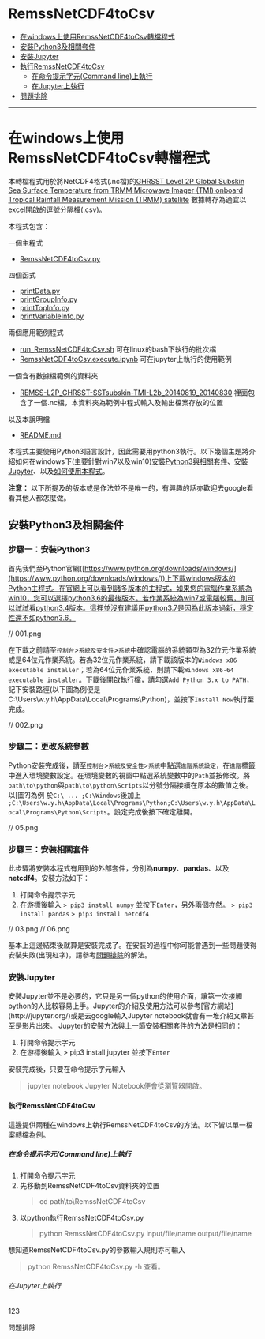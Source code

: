 RemssNetCDF4toCsv
=================
*   [在windows上使用RemssNetCDF4toCsv轉檔程式](#introduction)
*   [安裝Python3及相關套件](#python3)
*   [安裝Jupyter](#jupyter)
*   [執行RemssNetCDF4toCsv](#execute)
    *   [在命令提示字元(Command line)上執行](#cmd)
    *   [在Jupyter上執行](#exejupyter)
*   [問題排除](#problem)

* * *

<h1 id="introduction">在windows上使用RemssNetCDF4toCsv轉檔程式</h1>

本轉檔程式用於將NetCDF4格式(.nc檔)的[GHRSST Level 2P Global Subskin Sea Surface Temperature from TRMM Microwave Imager (TMI) onboard Tropical Rainfall Measurement Mission (TRMM) satellite](https://podaac.jpl.nasa.gov/dataset/TMI-REMSS-L2P-v4) 數據轉存為適宜以excel開啟的逗號分隔檔(.csv)。

本程式包含：

一個主程式
*   [RemssNetCDF4toCsv.py](./RemssNetCDF4toCsv.py)

四個函式
*   [printData.py](./printData.py)
*   [printGroupInfo.py](./printGroupInfo.py)
*   [printTopInfo.py](./printTopInfo.py)
*   [printVariableInfo.py](./printVariableInfo.py)

兩個應用範例程式
*   [run_RemssNetCDF4toCsv.sh](./run_RemssNetCDF4toCsv.sh)
    可在linux的bash下執行的批次檔
*   [RemssNetCDF4toCsv.execute.ipynb](./RemssNetCDF4toCsv.execute.ipynb)
    可在jupyter上執行的使用範例

一個含有數據檔範例的資料夾
*   [REMSS-L2P_GHRSST-SSTsubskin-TMI-L2b_20140819_20140830](./REMSS-L2P_GHRSST-SSTsubskin-TMI-L2b_20140819_20140830/)
    裡面包含了一個.nc檔，本資料夾為範例中程式輸入及輸出檔案存放的位置
    
以及本說明檔
*   [README.md](./README.md)

本程式主要使用Python3語言設計，因此需要用python3執行。以下幾個主題將介紹如何在windows下(主要針對win7以及win10)[安裝Python3與相關套件](#python3)、[安裝Jupyter](#jupyter)、以及[如何使用本程式](#execute)。

**注意：** 以下所提及的版本或是作法並不是唯一的，有興趣的話亦歡迎去google看看其他人都怎麼做。


<h2 id="python3">安裝Python3及相關套件</h2>

### 步驟一：安裝Python3
首先我們至Python官網([https://www.python.org/downloads/windows/](https://www.python.org/downloads/windows/))上下載windows版本的Python主程式。在官網上可以看到諸多版本的主程式，如果您的電腦作業系統為win10，您可以選擇python3.6的最後版本，若作業系統為win7或電腦較舊，則可以試試看python3.4版本。這裡並沒有建議用python3.7是因為此版本過新，穩定性還不如python3.6。

// 001.png

在下載之前請至`控制台`>`系統及安全性`>`系統`中確認電腦的系統類型為32位元作業系統或是64位元作業系統。若為32位元作業系統，請下載該版本的`Windows x86 executable installer`；若為64位元作業系統，則請下載`Windows x86-64 executable installer`。下載後開啟執行檔，請勾選`Add Python 3.x to PATH`，記下安裝路徑(以下圖為例便是C:\Users\w.y.h\AppData\Local\Programs\Python)，並按下`Install Now`執行至完成。

// 002.png

### 步驟二：更改系統參數
Python安裝完成後，請至`控制台`>`系統及安全性`>`系統`中點選`進階系統設定`，在`進階`標籤中進入環境變數設定。在環境變數的視窗中點選系統變數中的`Path`並按修改。將`path\to\python`與`path\to\python\Scripts`以分號分隔接續在原本的數值之後。以[圖?]為例
於`C:\ ... ;C:\Windows`後加上 `;C:\Users\w.y.h\AppData\Local\Programs\Python;C:\Users\w.y.h\AppData\Local\Programs\Python\Scripts`。設定完成後按下確定離開。

// 05.png

### 步驟三：安裝相關套件
此步驟將安裝本程式有用到的外部套件，分別為**numpy**、**pandas**、以及**netcdf4**。安裝方法如下：

1. 打開命令提示字元
2. 在游標後輸入
   `> pip3 install numpy`
   並按下`Enter`，另外兩個亦然。
   `> pip3 install pandas`
   `> pip3 install netcdf4`
   
// 03.png
// 06.png

基本上這邊結束後就算是安裝完成了。在安裝的過程中你可能會遇到一些問題使得安裝失敗(出現紅字)，請參考[問題排除](#problem)的解法。


<h3 id="jupyter">安裝Jupyter</h3>
安裝Jupyter並不是必要的，它只是另一個python的使用介面，讓第一次接觸python的人比較容易上手。Jupyter的介紹及使用方法可以參考[官方網站](http://jupyter.org/)或是去google輸入Jupyter notebook就會有一堆介紹文章甚至是影片出來。
Jupyter的安裝方法與上一節安裝相關套件的方法是相同的：

1. 打開命令提示字元
2. 在游標後輸入
       > pip3 install jupyter
   並按下`Enter`

安裝完成後，只要在命令提示字元輸入
   > jupyter notebook
Jupyter Notebook便會從瀏覽器開啟。

<h4 id="execute">執行RemssNetCDF4toCsv</h4>
這邊提供兩種在windows上執行RemssNetCDF4toCsv的方法。以下皆以單一檔案轉檔為例。

<h5 id="cmd">在命令提示字元(Command line)上執行</h5>

1. 打開命令提示字元
2. 先移動到RemssNetCDF4toCsv資料夾的位置
   > cd path\to\RemssNetCDF4toCsv
3. 以python執行RemssNetCDF4toCsv.py
   > python RemssNetCDF4toCsv.py input/file/name output/file/name <options>
   
想知道RemssNetCDF4toCsv.py的參數輸入規則亦可輸入
   > python RemssNetCDF4toCsv.py -h
查看。

<h6 id="exejupyter">在Jupyter上執行</h6>

123

<h7 id="problem">問題排除</h>
